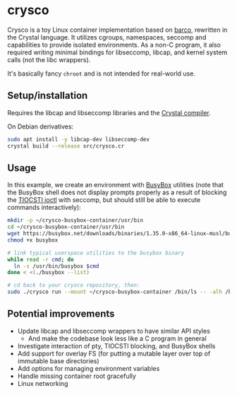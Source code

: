 # crysco

Crysco is a toy Linux container implementation based on [barco](https://github.com/lucavallin/barco), rewritten in the Crystal language. It utilizes cgroups, namespaces, seccomp and capabilities to provide isolated environments. As a non-C program, it also required writing minimal bindings for libseccomp, libcap, and kernel system calls (not the libc wrappers).

It's basically fancy `chroot` and is not intended for real-world use.

## Setup/installation

Requires the libcap and libseccomp libraries and the [Crystal compiler](https://crystal-lang.org/install/).

On Debian derivatives:
```bash
sudo apt install -y libcap-dev libseccomp-dev
crystal build --release src/crysco.cr
```

## Usage

In this example, we create an environment with [BusyBox](https://en.wikipedia.org/wiki/BusyBox) utilities (note that the BusyBox shell does not display prompts properly as a result of blocking the [TIOCSTI ioctl](https://isopenbsdsecu.re/mitigations/tiocsti/) with seccomp, but should still be able to execute commands interactively):

```bash
mkdir -p ~/crysco-busybox-container/usr/bin
cd ~/crysco-busybox-container/usr/bin
wget https://busybox.net/downloads/binaries/1.35.0-x86_64-linux-musl/busybox
chmod +x busybox

# link typical userspace utilities to the busybox binary
while read -r cmd; do
  ln -s /usr/bin/busybox $cmd
done < <(./busybox --list)

# cd back to your crysco repository, then:
sudo ./crysco run --mount ~/crysco-busybox-container /bin/ls -- -alh /bin
```

## Potential improvements

 * Update libcap and libseccomp wrappers to have similar API styles
   * And make the codebase look less like a C program in general
 * Investigate interaction of pty, TIOCSTI blocking, and BusyBox shells
 * Add support for overlay FS (for putting a mutable layer over top of immutable base directories)
 * Add options for managing environment variables
 * Handle missing container root gracefully
 * Linux networking
